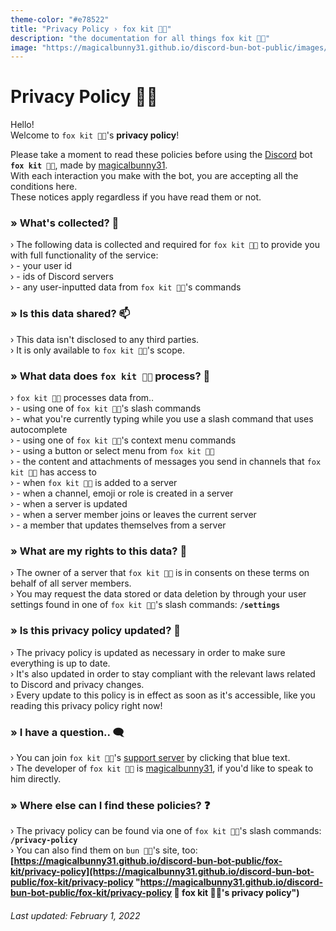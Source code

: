 ```yaml
---
theme-color: "#e78522"
title: "Privacy Policy › fox kit 🦊🐾"
description: "the documentation for all things fox kit 🦊🐾"
image: "https://magicalbunny31.github.io/discord-bun-bot-public/images/fox-kit.png"
---
```


<head>
   <link rel="icon" href="../images/fox-kit.png" type="image/png">
</head>


# Privacy Policy 🦊🐾


Hello!
<br>
Welcome to `fox kit 🦊🐾`'s **privacy policy**!

Please take a moment to read these policies before using the [Discord](https://discord.com "https://discord.com 🔗
discord's website 🐾") bot **`fox kit 🦊🐾`**, made by [magicalbunny31](https://magicalbunny31.github.io "https://magicalbunny31.github.io 🔗
magicalbunny31's website 🐾").
<br>
With each interaction you make with the bot, you are accepting all the conditions here.
<br>
These notices apply regardless if you have read them or not.


### » What's collected? 📩
› The following data is collected and required for `fox kit 🦊🐾` to provide you with full functionality of the service:
<br>
› - your user id
<br>
› - ids of Discord servers
<br>
› - any user-inputted data from `fox kit 🦊🐾`'s commands


### » Is this data shared? 📫
› This data isn't disclosed to any third parties.
<br>
› It is only available to `fox kit 🦊🐾`'s scope.


### » What data does `fox kit 🦊🐾` process? 📱
› `fox kit 🦊🐾` processes data from..
<br>
› - using one of `fox kit 🦊🐾`'s slash commands
<br>
› - what you're currently typing while you use a slash command that uses autocomplete
<br>
› - using one of `fox kit 🦊🐾`'s context menu commands
<br>
› - using a button or select menu from `fox kit 🦊🐾`
<br>
› - the content and attachments of messages you send in channels that `fox kit 🦊🐾` has access to
<br>
› - when `fox kit 🦊🐾` is added to a server
<br>
› - when a channel, emoji or role is created in a server
<br>
› - when a server is updated
<br>
› - when a server member joins or leaves the current server
<br>
› - a member that updates themselves from a server


### » What are my rights to this data? 👤
› The owner of a server that `fox kit 🦊🐾` is in consents on these terms on behalf of all server members.
<br>
› You may request the data stored or data deletion by through your user settings found in one of `fox kit 🦊🐾`'s slash commands: **`/settings`**


### » Is this privacy policy updated? 🤖
› The privacy policy is updated as necessary in order to make sure everything is up to date.
<br>
› It's also updated in order to stay compliant with the relevant laws related to Discord and privacy changes.
<br>
› Every update to this policy is in effect as soon as it's accessible, like you reading this privacy policy right now!


### » I have a question.. 🗨️
› You can join `fox kit 🦊🐾`'s [support server](https://discord.gg/6JDTH4Wzc3 "https://discord.gg/6JDTH4Wzc3 🔗
join magicalbunny31's support server on discord! 🐾") by clicking that blue text.
<br>
› The developer of `fox kit 🦊🐾` is [magicalbunny31](https://magicalbunny31.github.io "https://magicalbunny31.github.io 🔗
magicalbunny31's website 🐾"), if you'd like to speak to him directly.


### » Where else can I find these policies? ❓
› The privacy policy can be found via one of `fox kit 🦊🐾`'s slash commands: **`/privacy-policy`**
<br>
› You can also find them on `bun 🐰🐾`'s site, too: **[https://magicalbunny31.github.io/discord-bun-bot-public/fox-kit/privacy-policy](https://magicalbunny31.github.io/discord-bun-bot-public/fox-kit/privacy-policy "https://magicalbunny31.github.io/discord-bun-bot-public/fox-kit/privacy-policy 🔗
fox kit 🦊🐾's privacy policy")**


###### Last updated: February 1, 2022
